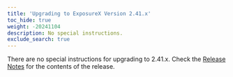 ```yaml
---
title: 'Upgrading to ExposureX Version 2.41.x'
toc_hide: true
weight: -20241104
description: No special instructions.
exclude_search: true
---
```

There are no special instructions for upgrading to 2.41.x. Check the [Release Notes](https://github.com/ExposureX/django-ExposureX/releases/tag/2.41.0) for the contents of the release.
